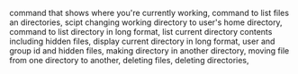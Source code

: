 command that shows where you're currently working,
command to list files an directories,
scipt changing working directory to user's home directory,
command to list directory in long format,
list current directory contents including hidden files,
display current directory in long format, user and group id and hidden files,
making directory in another directory,
moving file from one directory to another,
deleting files,
deleting directories, 
